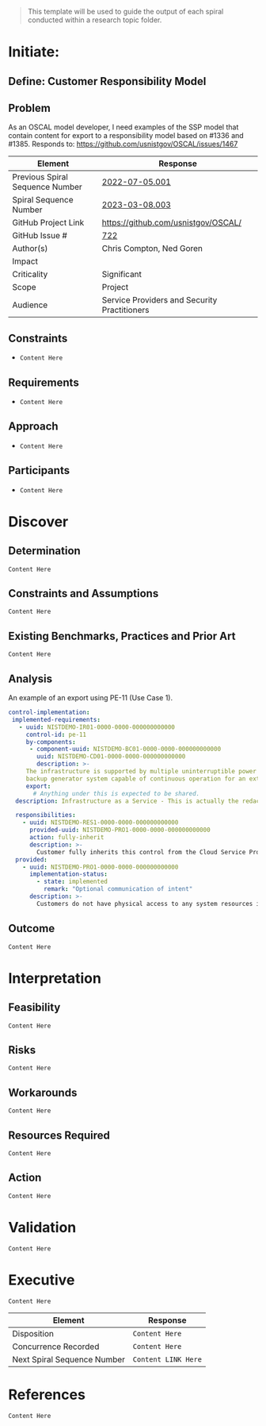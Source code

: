 > This template will be used to guide the output of each spiral conducted within a research topic folder.

# Initiate:

## Define: Customer Responsibility Model

## Problem

As an OSCAL model developer, I need examples of the SSP model that contain content for export to a responsibility model based on #1336 and #1385. Responds to: https://github.com/usnistgov/OSCAL/issues/1467

| Element                         | Response                                             |
| ------------------------------- | ---------------------------------------------------- |
| Previous Spiral Sequence Number | [2022-07-05.001](2022-07-05.001.md)                  |
| Spiral Sequence Number          | [2023-03-08.003](2023-03-08.003.md)                  |
| GitHub Project Link             | https://github.com/usnistgov/OSCAL/                  |
| GitHub Issue #                  | [722](https://github.com/usnistgov/OSCAL/issues/722) |
| Author(s)                       | Chris Compton, Ned Goren                             |
| Impact                          |                                                      |
| Criticality                     | Significant                                          |
| Scope                           | Project                                              |
| Audience                        | Service Providers and Security Practitioners         |

## Constraints

- `Content Here`

## Requirements

- `Content Here`

## Approach                    

- `Content Here`

## Participants

- `Content Here`

# Discover

## Determination

`Content Here`

## Constraints and Assumptions

`Content Here`

## Existing Benchmarks, Practices and Prior Art 

`Content Here`

## Analysis

An example of an export using PE-11 (Use Case 1).

```yaml
control-implementation:
 implemented-requirements:
   - uuid: NISTDEMO-IR01-0000-0000-000000000000
     control-id: pe-11
     by-components:
      - component-uuid: NISTDEMO-BC01-0000-0000-000000000000
        uuid: NISTDEMO-CD01-0000-0000-000000000000
        description: >-
     The infrastructure is supported by multiple uninterruptible power supplies, and a redundant 
     backup generator system capable of continuous operation for an extended period of time.
     export:
       # Anything under this is expected to be shared.
  description: Infrastructure as a Service - This is actually the redacted content to share for the control.

  responsibilities:
    - uuid: NISTDEMO-RES1-0000-0000-000000000000
      provided-uuid: NISTDEMO-PRO1-0000-0000-000000000000
      action: fully-inherit
      description: >-
        Customer fully inherits this control from the Cloud Service Provider (CSP).
  provided:
    - uuid: NISTDEMO-PRO1-0000-0000-000000000000
      implementation-status:
        - state: implemented
          remark: "Optional communication of intent"
      description: >-
        Customers do not have physical access to any system resources in Provider datacenters.
```
  
## Outcome

`Content Here`

# Interpretation

## Feasibility

`Content Here`

## Risks

`Content Here`

## Workarounds

`Content Here`

## Resources Required

`Content Here`

## Action 

`Content Here`

# Validation

`Content Here`

# Executive

`Content Here`

| Element                     | Response            |
| --------------------------- | ------------------- |
| Disposition                 | `Content Here`      |
| Concurrence Recorded        | `Content Here`      |
| Next Spiral Sequence Number | `Content LINK Here` |

# References

`Content Here`
